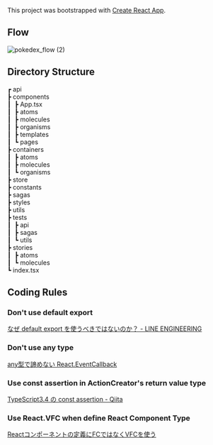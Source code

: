 This project was bootstrapped with [Create React App](https://github.com/facebook/create-react-app).

## Flow
![pokedex_flow (2)](https://user-images.githubusercontent.com/39367757/113135797-87081600-925d-11eb-9f1a-617243c38bb6.png)

## Directory Structure
┏	api<br>
┣	components<br>
┃&nbsp;	┣ App.tsx<br>
┃&nbsp;	┣ atoms<br>
┃&nbsp;	┣ molecules<br>
┃&nbsp;	┣ organisms<br>
┃&nbsp;	┣ templates<br>
┃&nbsp;	┗ pages<br>
┣	containers<br>
┃&nbsp;	┣ atoms<br>
┃&nbsp;	┣ molecules<br>
┃&nbsp;	┗ organisms<br>
┣ store<br>
┣ constants<br>
┣ sagas<br>
┣ styles<br>
┣ utils<br>
┣ tests<br>
┃&nbsp;	┣ api<br>
┃&nbsp;	┣ sagas<br>
┃&nbsp;	┗ utils<br>
┣ stories<br>
┃&nbsp;	┣ atoms<br>
┃&nbsp;	┗ molecules<br>
┗ index.tsx

## Coding Rules

### Don't use default export
[なぜ default export を使うべきではないのか？ - LINE ENGINEERING](https://engineering.linecorp.com/ja/blog/you-dont-need-default-export/)

### Don't use any type
[any型で諦めない React.EventCallback](https://qiita.com/Takepepe/items/f1ba99a7ca7e66290f24)

### Use const assertion in ActionCreator's return value type
[TypeScript3.4 の const assertion - Qiita](https://qiita.com/Takepepe/items/f39c249ed31e546ecb7c)

### Use React.VFC when define React Component Type
[Reactコンポーネントの定義にFCではなくVFCを使う](https://ikesyo.hatenablog.com/entry/2020/12/18/141737)

